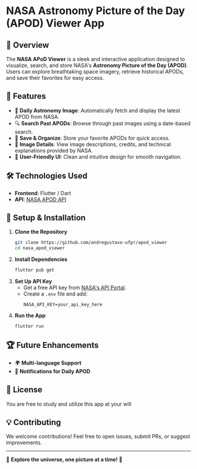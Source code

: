 # NASA Astronomy Picture of the Day (APOD) Viewer App

## 🚀 Overview
The **NASA APoD Viewer** is a sleek and interactive application designed to visualize, search, and store NASA's **Astronomy Picture of the Day (APOD)**. Users can explore breathtaking space imagery, retrieve historical APODs, and save their favorites for easy access.

## 🎯 Features
- 🌌 **Daily Astronomy Image**: Automatically fetch and display the latest APOD from NASA.
- 🔍 **Search Past APODs**: Browse through past images using a date-based search.
- 💾 **Save & Organize**: Store your favorite APODs for quick access.
- 📜 **Image Details**: View image descriptions, credits, and technical explanations provided by NASA.
- 🎨 **User-Friendly UI**: Clean and intuitive design for smooth navigation.

## 🛠️ Technologies Used
- **Frontend**: Flutter / Dart
- **API**: [NASA APOD API](https://api.nasa.gov/)

## 🔧 Setup & Installation
1. **Clone the Repository**
   ```sh
   git clone https://github.com/andregustavo-ufpr/apod_viewer
   cd nasa_apod_viewer
   ```
2. **Install Dependencies**
   ```sh
   flutter pub get
   ```
3. **Set Up API Key**
   - Get a free API key from [NASA's API Portal](https://api.nasa.gov/).
   - Create a `.env` file and add:
     ```
     NASA_API_KEY=your_api_key_here
     ```
4. **Run the App**
   ```sh
   flutter run
   ```

## 🏆 Future Enhancements
- 🌍 **Multi-language Support**
- 🔔 **Notifications for Daily APOD**

## 📜 License
You are free to study and utilize this app at your will

## 💡 Contributing
We welcome contributions! Feel free to open issues, submit PRs, or suggest improvements.

---
🌠 **Explore the universe, one picture at a time!** 🚀

